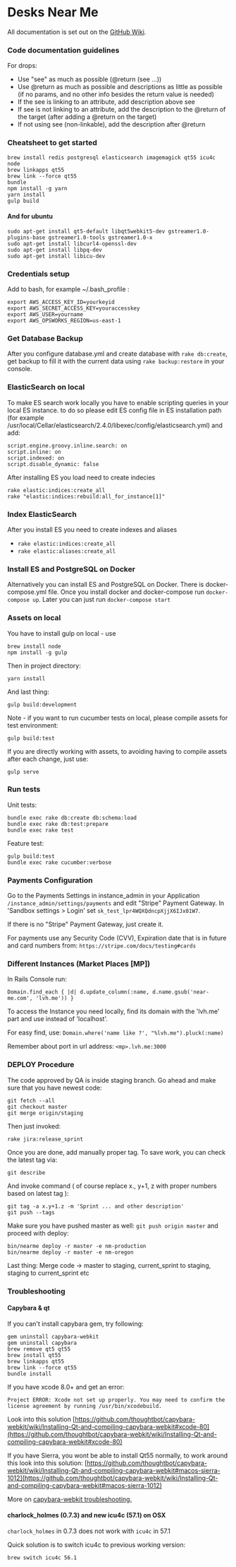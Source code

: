 # Desks Near Me

All documentation is set out on the [GitHub Wiki](https://github.com/mdyd-dev/desksnearme/wiki).

### Code documentation guidelines

For drops:

* Use "see" as much as possible (@return (see ...))
* Use @return as much as possible and descriptions as little as possible (if no params, and no other info besides the return value is needed)
* If the see is linking to an attribute, add description above see
* If see is not linking to an attribute, add the description to the @return of the target (after adding a @return on the target)
* If not using see (non-linkable), add the description after @return

### Cheatsheet to get started

```
brew install redis postgresql elasticsearch imagemagick qt55 icu4c node
brew linkapps qt55
brew link --force qt55
bundle
npm install -g yarn
yarn install
gulp build
```

#### And for ubuntu

```
sudo apt-get install qt5-default libqt5webkit5-dev gstreamer1.0-plugins-base gstreamer1.0-tools gstreamer1.0-x
sudo apt-get install libcurl4-openssl-dev
sudo apt-get install libpq-dev
sudo apt-get install libicu-dev
```

### Credentials setup

Add to bash, for example ~/.bash_profile :

    export AWS_ACCESS_KEY_ID=yourkeyid
    export AWS_SECRET_ACCESS_KEY=youraccesskey
    export AWS_USER=yourname
    export AWS_OPSWORKS_REGION=us-east-1

### Get Database Backup

After you configure database.yml and create database with `rake db:create`, get backup to fill it with the current
data using `rake backup:restore` in your console.

### ElasticSearch on local

To make ES search work locally you have to enable scripting queries in your local ES instance. to do so please edit ES config file in ES installation path (for example /usr/local/Cellar/elasticsearch/2.4.0/libexec/config/elasticsearch.yml) and add:

    script.engine.groovy.inline.search: on
    script.inline: on
    script.indexed: on
    script.disable_dynamic: false

After installing ES you load need to create indecies

    rake elastic:indices:create_all
    rake "elastic:indices:rebuild:all_for_instance[1]"

### Index ElasticSearch

After you install ES you need to create indexes and aliases
  - `rake elastic:indices:create_all`
  - `rake elastic:aliases:create_all `

### Install ES and PostgreSQL on Docker

Alternatively you can install ES and PostgreSQL on Docker. There is docker-compose.yml file.
Once you install docker and docker-compose run `docker-compose up`. Later you can just run `docker-compose start`

### Assets on local

You have to install gulp on local - use

    brew install node
    npm install -g gulp

Then in project directory:

    yarn install

And last thing:

    gulp build:development

Note - if you want to run cucumber tests on local, please compile assets for test environment:

    gulp build:test

If you are directly working with assets, to avoiding having to compile assets after each change, just use:

    gulp serve

### Run tests

Unit tests:

    bundle exec rake db:create db:schema:load
    bundle exec rake db:test:prepare
    bundle exec rake test

Feature test:

    gulp build:test
    bundle exec rake cucumber:verbose

### Payments Configuration

Go to the Payments Settings in instance_admin in your Application `/instance_admin/settings/payments` and edit
"Stripe" Payment Gateway. In 'Sandbox settings > Login' set `sk_test_lpr4WQXQdncpXjjX6IJx01W7`.

If there is no "Stripe" Payment Gateway, just create it.

For payments use any Security Code (CVV), Expiration date that is in future and card numbers from: `https://stripe.com/docs/testing#cards`

### Different Instances (Market Places [MP])

In Rails Console run:

    Domain.find_each { |d| d.update_column(:name, d.name.gsub('near-me.com', 'lvh.me')) }

To access the Instance you need locally, find its domain with the 'lvh.me' part and use instead of 'localhost'.

For easy find, use: `Domain.where('name like ?', "%lvh.me").pluck(:name)`

Remember about port in url address: `<mp>.lvh.me:3000`

### DEPLOY Procedure

The code approved by QA is inside staging branch. Go ahead and make sure that you have newest code:

    git fetch --all
    git checkout master
    git merge origin/staging

Then just invoked:

    rake jira:release_sprint

Once you are done, add manually proper tag. To save work, you can check the latest tag via:

    git describe

And invoke command ( of course replace x., y+1, z with proper numbers based on latest tag ):

    git tag -a x.y+1.z -m 'Sprint ... and other description'
    git push --tags

Make sure you have pushed master as well: `git push origin master` and proceed with deploy:

    bin/nearme deploy -r master -e nm-production
    bin/nearme deploy -r master -e nm-oregon

Last thing: Merge code -> master to staging, current_sprint to staging, staging to current_sprint etc

### Troubleshooting

#### Capybara & qt
If you can't install capybara gem, try following:
```
gem uninstall capybara-webkit
gem uninstall capybara
brew remove qt5 qt55
brew install qt55
brew linkapps qt55
brew link --force qt55
bundle install
```

If you have xcode 8.0+ and get an error:

    Project ERROR: Xcode not set up properly. You may need to confirm the license agreement by running /usr/bin/xcodebuild.

Look into this solution [https://github.com/thoughtbot/capybara-webkit/wiki/Installing-Qt-and-compiling-capybara-webkit#xcode-80](https://github.com/thoughtbot/capybara-webkit/wiki/Installing-Qt-and-compiling-capybara-webkit#xcode-80)

If you have Sierra, you wont be able to install Qt55 normally, to work around this look into this solution: [https://github.com/thoughtbot/capybara-webkit/wiki/Installing-Qt-and-compiling-capybara-webkit#macos-sierra-1012](https://github.com/thoughtbot/capybara-webkit/wiki/Installing-Qt-and-compiling-capybara-webkit#macos-sierra-1012)

More on [capybara-webkit troubleshooting.](https://github.com/thoughtbot/capybara-webkit/wiki/Installing-Qt-and-compiling-capybara-webkit)

#### charlock_holmes (0.7.3) and new icu4c (57.1) on OSX

`charlock_holmes` in 0.7.3 does not work with `icu4c` in 57.1

Quick solution is to switch icu4c to previous working version:

    brew switch icu4c 56.1
